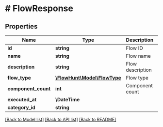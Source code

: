 # # FlowResponse

## Properties

Name | Type | Description | Notes
------------ | ------------- | ------------- | -------------
**id** | **string** | Flow ID |
**name** | **string** | Flow name |
**description** | **string** | Flow description |
**flow_type** | [**\FlowHunt\Model\FlowType**](FlowType.md) | Flow type |
**component_count** | **int** | Component count |
**executed_at** | **\DateTime** |  | [optional]
**category_id** | **string** |  | [optional]

[[Back to Model list]](../../README.md#models) [[Back to API list]](../../README.md#endpoints) [[Back to README]](../../README.md)
